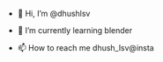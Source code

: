 - 👋 Hi, I’m @dhushlsv

- 🌱 I’m currently learning blender

- 📫 How to reach me dhush_lsv@insta


<!---
dhushlsv/dhushlsv is a ✨ special ✨ repository because its `README.md` (this file) appears on your GitHub profile.
You can click the Preview link to take a look at your changes.
--->
